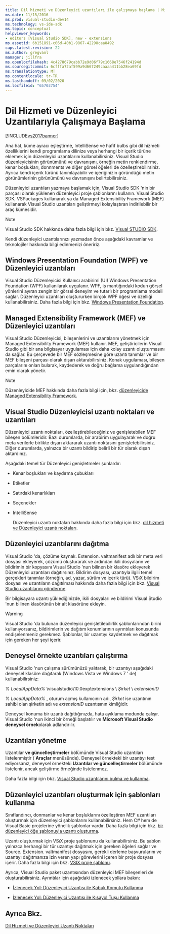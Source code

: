 ```yaml
---
title: Dil hizmeti ve Düzenleyici uzantıları ile çalışmaya başlama | Microsoft Docs
ms.date: 11/15/2016
ms.prod: visual-studio-dev14
ms.technology: vs-ide-sdk
ms.topic: conceptual
helpviewer_keywords:
- editors [Visual Studio SDK], new - extensions
ms.assetid: 6b151891-c06d-40b1-9867-42298caa8492
caps.latest.revision: 22
ms.author: gregvanl
manager: jillfra
ms.openlocfilehash: 4c4278679cabb72e9d06f79c1668e7546f24194d
ms.sourcegitcommit: 6cfffa72af599a9d667249caaaa411bb28ea69fd
ms.translationtype: MT
ms.contentlocale: tr-TR
ms.lasthandoff: 09/02/2020
ms.locfileid: "65703754"
---
```

# <a name="getting-started-with-language-service-and-editor-extensions"></a>Dil Hizmeti ve Düzenleyici Uzantılarıyla Çalışmaya Başlama
[!INCLUDE[vs2017banner](../includes/vs2017banner.md)]

Ana hat, küme ayracı eşleştirme, IntelliSense ve hafif bulbs gibi dil hizmeti özelliklerini kendi programlama dilinize veya herhangi bir içerik türüne eklemek için düzenleyici uzantılarını kullanabilirsiniz. Visual Studio düzenleyicisinin görünümünü ve davranışını, örneğin metin renklendirme, kenar boşlukları, donnments ve diğer görsel öğeleri de özelleştirebilirsiniz. Ayrıca kendi içerik türünü tanımlayabilir ve içeriğinizin göründüğü metin görünümlerinin görünümünü ve davranışını belirtebilirsiniz.  
  
 Düzenleyici uzantıları yazmaya başlamak için, Visual Studio SDK 'nin bir parçası olarak yüklenen düzenleyici proje şablonlarını kullanın. Visual Studio SDK, VSPackages kullanarak ya da Managed Extensibility Framework (MEF) kullanarak Visual Studio uzantıları geliştirmeyi kolaylaştıran indirilebilir bir araç kümesidir.  
  
> [!NOTE]
> Visual Studio SDK hakkında daha fazla bilgi için bkz. [Visual STUDIO SDK](../extensibility/visual-studio-sdk.md).  
  
 Kendi düzenleyici uzantılarınızı yazmadan önce aşağıdaki kavramlar ve teknolojiler hakkında bilgi edinmenizi öneririz.  
  
## <a name="the-windows-presentation-foundation-wpf-and-editor-extensions"></a>Windows Presentation Foundation (WPF) ve Düzenleyici uzantıları  
 Visual Studio Düzenleyicisi Kullanıcı arabirimi (UI) Windows Presentation Foundation (WPF) kullanılarak uygulanır. WPF, iş mantığındaki kodun görsel yönlerini ayıran zengin bir görsel deneyim ve tutarlı bir programlama modeli sağlar. Düzenleyici uzantıları oluştururken birçok WPF öğesi ve özelliği kullanabilirsiniz. Daha fazla bilgi için bkz. [Windows Presentation Foundation](https://msdn.microsoft.com/library/f667bd15-2134-41e9-b4af-5ced6fafab5d).  
  
## <a name="the-managed-extensibility-framework-mef-and-editor-extensions"></a>Managed Extensibility Framework (MEF) ve Düzenleyici uzantıları  
 Visual Studio Düzenleyicisi, bileşenlerini ve uzantılarını yönetmek için Managed Extensibility Framework (MEF) kullanır. MEF, geliştiricilerin Visual Studio gibi bir ana bilgisayar uygulaması için daha kolay uzantı oluşturmasını da sağlar. Bu çerçevede bir MEF sözleşmesine göre uzantı tanımlar ve bir MEF bileşeni parçası olarak dışarı aktarabilirsiniz. Konak uygulaması, bileşen parçalarını onları bularak, kaydederek ve doğru bağlama uygulandığından emin olarak yönetir.  
  
> [!NOTE]
> Düzenleyicide MEF hakkında daha fazla bilgi için, bkz. [düzenleyicide Managed Extensibility Framework](../extensibility/managed-extensibility-framework-in-the-editor.md).  
  
## <a name="visual-studio-editor-extension-points-and-extensions"></a>Visual Studio Düzenleyicisi uzantı noktaları ve uzantıları  
 Düzenleyici uzantı noktaları, özelleştirebileceğiniz ve genişletebilen MEF bileşen bölümleridir. Bazı durumlarda, bir arabirim uygulayarak ve doğru meta verilerle birlikte dışarı aktararak uzantı noktasını genişletebilirsiniz. Diğer durumlarda, yalnızca bir uzantı bildirip belirli bir tür olarak dışarı aktardınız.  
  
 Aşağıdaki temel tür Düzenleyici genişletmeler şunlardır:  
  
- Kenar boşlukları ve kaydırma çubukları  
  
- Etiketler  
  
- Satırdaki kenarlıkları  
  
- Seçenekler  
  
- IntelliSense  
  
  Düzenleyici uzantı noktaları hakkında daha fazla bilgi için bkz. [dil hizmeti ve Düzenleyici uzantı noktaları](../extensibility/language-service-and-editor-extension-points.md).  
  
## <a name="deploying-editor-extensions"></a>Düzenleyici uzantılarını dağıtma  
 Visual Studio 'da, çözüme kaynak. Extension. valtmanifest adlı bir meta veri dosyası ekleyerek, çözümü oluşturarak ve ardından ikili dosyaların ve bildirimin bir kopyasını Visual Studio 'nun bilinen bir klasöre ekleyerek Düzenleyici uzantıları dağıtırsınız. Bildirim dosyası, uzantıyla ilgili temel gerçekleri tanımlar (örneğin, ad, yazar, sürüm ve içerik türü). VSıX bildirim dosyası ve uzantıların dağıtılması hakkında daha fazla bilgi için bkz. [Visual Studio uzantılarını gönderme](../extensibility/shipping-visual-studio-extensions.md).  
  
 Bir bilgisayara uzantı yüklediğinizde, ikili dosyaları ve bildirimi Visual Studio 'nun bilinen klasörünün bir alt klasörüne ekleyin.  
  
> [!WARNING]
> Visual Studio 'da bulunan düzenleyici genişletilebilirlik şablonlarından birini kullanıyorsanız, bildirimlerin ve dağıtım konumlarının ayrıntıları konusunda endişelenmeniz gerekmez. Şablonlar, bir uzantıyı kaydetmek ve dağıtmak için gereken her şeyi içerir.  
  
## <a name="running-extensions-in-the-experimental-instance"></a>Deneysel örnekte uzantıları çalıştırma  
 Visual Studio 'nun çalışma sürümünüzü yalıtarak, bir uzantıyı aşağıdaki deneysel klasöre dağıtarak (Windows Vista ve Windows 7 ' de) kullanabilirsiniz:  
  
 *% LocalAppData%* \visualstudio\10.0exp\extensions \\ *Şirket* \\ *extensionID*  
  
 *% LocalAppData%* , oturum açmış kullanıcının adı, *Şirket* ise uzantının sahibi olan şirketin adı ve *extensionID* uzantısının kimliğidir.  
  
 Deneysel konuma bir uzantı dağıttığınızda, hata ayıklama modunda çalışır. Visual Studio 'nun ikinci bir örneği başlatılır ve **Microsoft Visual Studio deneysel örnek**olarak adlandırılır.  
  
## <a name="managing-extensions"></a>Uzantıları yönetme  
 Uzantılar **ve güncelleştirmeler** bölümünde Visual Studio uzantıları listelenmiştir ( **Araçlar** menüsünde). Deneysel örnekteki bir uzantıyı test ediyorsanız, deneysel örnekteki **Uzantılar ve güncelleştirmeler** bölümünde listelenir, ancak geliştirme örneğinde listelenmez.  
  
 Daha fazla bilgi için bkz. [Visual Studio uzantılarını bulma ve kullanma](../ide/finding-and-using-visual-studio-extensions.md).  
  
## <a name="using-templates-to-create-editor-extensions"></a>Düzenleyici uzantıları oluşturmak için şablonları kullanma  
 Sınıflandırıcı, donmanlar ve kenar boşluklarını özelleştiren MEF uzantıları oluşturmak için düzenleyici şablonlarını kullanabilirsiniz. Hem C# hem de Visual Basic projelerine yönelik şablonlar vardır. Daha fazla bilgi için bkz. [bir düzenleyici öğe şablonuyla uzantı oluşturma](../extensibility/creating-an-extension-with-an-editor-item-template.md).  
  
 Uzantı oluşturmak için VSıX proje şablonunu da kullanabilirsiniz. Bu şablon yalnızca herhangi bir tür uzantıyı dağıtmak için gereken öğeleri sağlar ve Source. Extension. valtmanifest dosyasını, gerekli derleme başvurularını ve uzantıyı dağıtmanıza izin veren yapı görevlerini içeren bir proje dosyası içerir. Daha fazla bilgi için bkz. [VSIX proje şablonu](../extensibility/vsix-project-template.md).  
  
 Ayrıca, Visual Studio paket uzantısından düzenleyici MEF bileşenleri de oluşturabilirsiniz. Ayrıntılar için aşağıdaki izlenecek yollara bakın:  
  
- [İzlenecek Yol: Düzenleyici Uzantısı ile Kabuk Komutu Kullanma](../extensibility/walkthrough-using-a-shell-command-with-an-editor-extension.md)  
  
- [İzlenecek Yol: Düzenleyici Uzantısı ile Kısayol Tuşu Kullanma](../extensibility/walkthrough-using-a-shortcut-key-with-an-editor-extension.md)  
  
## <a name="see-also"></a>Ayrıca Bkz.  
 [Dil Hizmeti ve Düzenleyici Uzantı Noktaları](../extensibility/language-service-and-editor-extension-points.md)
